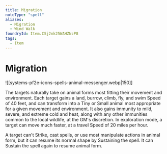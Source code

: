 ```yaml
---
title: Migration
noteType: "spell"
aliases:
  - Migration
  - Wind Walk
foundryId: Item.CSj2nk25WAHZNzP8
tags:
  - Item
---
```


# Migration
![[systems-pf2e-icons-spells-animal-messenger.webp|150]]

The targets naturally take on animal forms most fitting their movement and environment. Each target gains a land, burrow, climb, fly, and swim Speed of 40 feet, and can transform into a Tiny or Small animal most appropriate for a given movement and environment. It also gains immunity to mild, severe, and extreme cold and heat, along with any other immunities common to the local wildlife, at the GM's discretion. In exploration mode, a target can move much faster, at a travel Speed of 20 miles per hour.

A target can't Strike, cast spells, or use most manipulate actions in animal form, but it can resume its normal shape by Sustaining the spell. It can Sustain the spell again to resume animal form.
